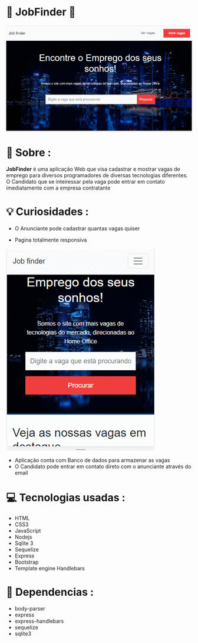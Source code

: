 # 💼 JobFinder 💼
 


<img src="./public/img/Job.gif">

<p></p>

# 🔎 Sobre : 

**JobFinder** é uma aplicação Web que visa cadastrar e mostrar vagas de emprego para diversos programadores de diversas tecnologias diferentes. O Candidato que se inteiressar pela vaga pode entrar em contato imediatamente com a empresa contratante

# 💡 Curiosidades :

- O Anunciante pode cadastrar quantas vagas quiser

- Pagina totalmente responsiva 
  
<img src="./public/img/JobWebMobile.gif">

- Aplicação conta com Banco de dados para armazenar as vagas
- O Candidato pode entrar em contato direto com o anunciante através do email

 # 💻 Tecnologias usadas : 
- HTML
- CSS3
- JavaScript
- Nodejs
- Sqlite 3
- Sequelize
- Express
- Bootstrap
- Template engine Handlebars

# 🚩 Dependencias :

- body-parser 
- express 
- express-handlebars 
- sequelize 
- sqlite3 